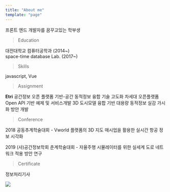```yaml
---
title: "About me"
template: "page"
---
```

프론트 엔드 개발자를 꿈꾸고있는 학부생

> Education

대전대학교 컴퓨터공학과 (2014~)</br>
space-time database Lab. (2017~)

> Skills

javascript, Vue

> Assignment


**Etri**
공간정보 오픈 플랫폼 기반-공간 동적정보 융합 기술 고도화
차세대 오픈플랫폼 Open API 기반 예제 및 서비스개발
3D 도시모델 융합 기반 대용량 동적정보 실감 가시화 방안 개발

> Conference

2018 공동추계학술대회 - Vworld 플랫폼의 3D 지도 매시업을 활용한 실시간 항공 정보 시각화


2019 (사)공간정보학회 춘계학술대회 - 자율주행 시뮬레이터를 위한 실세계 도로 네트워크 적용 방안 연구

> Certificate

정보처리기사

![](/media/develop.jpg)

